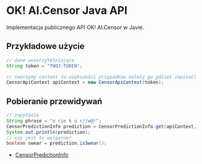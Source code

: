 # OK! AI.Censor Java API
Implementacja publicznego API OK! AI.Censor w Javie.

## Przykładowe użycie
```java
// dane uwierzytelniające
String token = "TWOJ-TOKEN";

// tworzymy context (w większości przypadków należy go gdzieś zapisać)
CensorApiContext apiContext = new CensorApiContext(token);
```

## Pobieranie przewidywań
```java
// zapytanie
String phrase = "o cie k u r//w@!";
CensorPredictionInfo prediction = CensorPredictionInfo.get(apiContext, phrase);
System.out.println(prediction);
// czy jest to wulgarne?
boolean swear = prediction.isSwear();
```

- [CensorPredictionInfo](https://github.com/OkaeriPoland/ai-censor-java-api/blob/master/src/main/java/eu/okaeri/aicensor/api/info/CensorPredictionInfo.java)